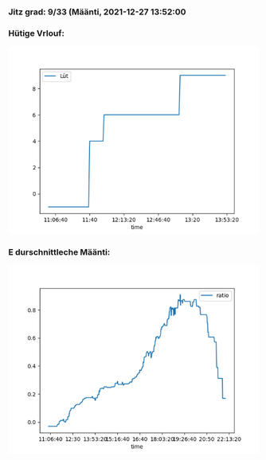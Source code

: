 ### Jitz grad: 9/33 (Määnti, 2021-12-27 13:52:00

### Hütige Vrlouf:
![Graph](Today.png)

### E durschnittleche Määnti:
![Graph](Määnti.png)